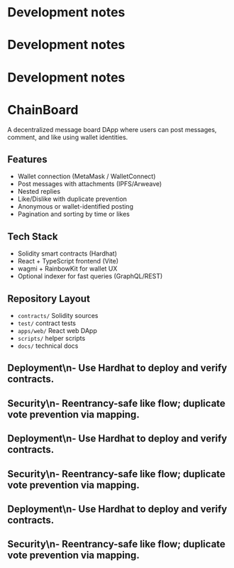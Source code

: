 # Development notes
# Development notes
# Development notes
# ChainBoard

A decentralized message board DApp where users can post messages, comment, and like using wallet identities.

## Features
- Wallet connection (MetaMask / WalletConnect)
- Post messages with attachments (IPFS/Arweave)
- Nested replies
- Like/Dislike with duplicate prevention
- Anonymous or wallet-identified posting
- Pagination and sorting by time or likes

## Tech Stack
- Solidity smart contracts (Hardhat)
- React + TypeScript frontend (Vite)
- wagmi + RainbowKit for wallet UX
- Optional indexer for fast queries (GraphQL/REST)

## Repository Layout
- `contracts/` Solidity sources
- `test/` contract tests
- `apps/web/` React web DApp
- `scripts/` helper scripts
- `docs/` technical docs
## Deployment\n- Use Hardhat to deploy and verify contracts.
## Security\n- Reentrancy-safe like flow; duplicate vote prevention via mapping.
## Deployment\n- Use Hardhat to deploy and verify contracts.
## Security\n- Reentrancy-safe like flow; duplicate vote prevention via mapping.
## Deployment\n- Use Hardhat to deploy and verify contracts.
## Security\n- Reentrancy-safe like flow; duplicate vote prevention via mapping.
